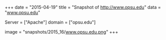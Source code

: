 
+++
date = "2015-04-19"
title = "Snapshot of http://www.opsu.edu"
data = "www.opsu.edu"

Server = ["Apache"]
domain = ["opsu.edu"]

  image = "snapshots/2015_16/www.opsu.edu.png"
+++
#
